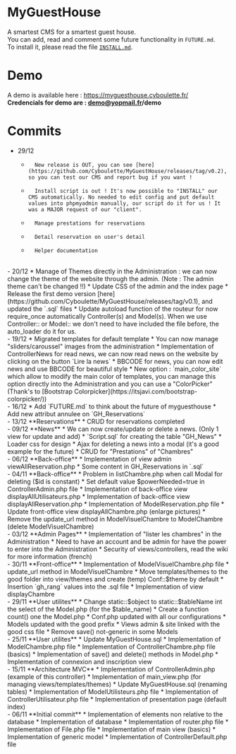 # MyGuestHouse

A smartest CMS for a smartest guest house.
<br>
You can add, read and comment some future functionality in `FUTURE.md`.
<br>
To install it, please read the file [`INSTALL.md`](https://github.com/Cyboulette/MyGuestHouse/blob/master/INSTALL.md).

# Demo

A demo is available here : https://myguesthouse.cyboulette.fr/
<br>
**Credencials for demo are : demo@yopmail.fr/demo**

# Commits

- 29/12
    *       New release is OUT, you can see [here](https://github.com/Cyboulette/MyGuestHouse/releases/tag/v0.2), so you can test our CMS and report bug if you want !
    *       Install script is out ! It's now possible to "INSTALL" our CMS automatically. No needed to edit config and put default values into phpmyadmin manually, our script do it for us ! It was a MAJOR request of our "client".
    *       Manage prestations for reservations
    *       Detail reservation on user's detail
    *       Helper documentation

<br>
- 20/12
   *       Manage of Themes directly in the Administration : we can now change the theme of the website through the admin. (Note : The admin theme can't be changed !!)
   *       Update CSS of the admin and the index page
   *       Release the first demo version [here](https://github.com/Cyboulette/MyGuestHouse/releases/tag/v0.1), and updated the `.sql` files
   *       Update autoload function of the routeur for now require_once automatically Controller(s) and Model(s). When we use Controller:: or Model:: we don't need to have included the file before, the auto_loader do it for us.
   
<br>
- 19/12
   *       Migrated templates for default template
   *       You can now manage "sliders/caroussel" images from the administration
   *       Implementation of ControllerNews for read news, we can now read news on the website by clicking on the button `Lire la news`
   *       BBCODE for news, you can now edit news and use BBCODE for beautiful style
   *       New option : `main_color_site` which allow to modify the main color of templates, you can manage this option directly into the Administration and you can use a "ColorPicker" (Thank's to [Bootstrap Colorpicker](https://itsjavi.com/bootstrap-colorpicker/))

<br>
- 16/12 
    *       Add `FUTURE.md` to think about the future of myguesthouse
    *       Add new attribut annulee on `GH_Reservations`

<br>
- 13/12 **Reservations**
    *       CRUD for reservations completed
    
<br>
- 09/12 **News**
    *       We can now create/update or delete a news. (Only 1 view for update and add)
    *       `Script.sql` for creating the table "GH_News"
    *       Loader css for design
    *       Ajax for deleting a news into a modal (it's a good example for the future)
    *       CRUD for "Prestations" of "Chambres"

<br>
- 06/12 **Back-office**
    *       Implementation of view admin viewAllReservation.php
    *       Some content in GH_Reservations in `.sql`

<br>
- 04/11 **Back-office**
    *       Problem in listChambre.php when call Modal for deleting ($id is constant)
    *       Set default value $powerNeeded=true in ControllerAdmin.php file
    *       Implementation of back-office view displayAllUtilisateurs.php
    *       Implementation of back-office view displayAllReservation.php
    *       Implementation of ModelReservation.php file
    *       Update front-office view displayAllChambre.php (enlarge pictures)
    *       Remove the update_url method in ModelVisuelChambre to ModelChambre (delete ModelVisuelChambre)

<br>
- 03/12 **Admin Pages**
    *        Implementation of "lister les chambres" in the Administration
    *        Need to have an account and be admin for have the power to enter into the Administration
    *        Security of views/controllers, read the wiki for more information (french)

<br>
- 30/11 **Front-office**
    *       Implementation of ModelVisuelChambre.php file
    *       update_url method in ModelVisuelChambre
    *       Move templates/themes to the good folder into view/themes and create (temp) Conf::$theme by default
    *       Insertion `gh_rang` values into the .sql file
    *       Implementation of view displayChambre

<br>
- 29/11 **User utilites**
    *       Change static::$object to static::$tableName int the select of the Model.php (for the $table_name)
    *       Create a function count() one the Model.php 
    *       Conf.php updated with all our configurations
    *       Models updated with the good prefix
    *       Views admin & site linked with the good css file
    *       Remove save() not-generic in some Models

<br>
- 25/11 **User utilites**
     *      Update MyGuestHouse.sql
     *      Implementation of ModelChambre.php file
     *      Implementation of ControllerChambre.php file (basics)
     *      Implementation of save() and delete() methods in Model.php
     *      Implementation of connexion and inscription view

<br>
- 15/11 **Architecture MVC**
     *      Implementation of ControllerAdmin.php (example of this controller)
     *      Implementation of main_view.php (for managing views/templates/themes)
     *      Update MyGuestHouse.sql (renaming tables)
     *      Implementation of ModelUtilisteurs.php file
     *      Implementation of ControllerUtilisateur.php file
     *      Implementation of presentation page (default index)        
     
<br>
- 06/11 **Initial commit**
     *      Implementation of elements non relative to the database
     *      Implementation of database
     *      Implementation of router.php file
     *      Implementation of File.php file
     *      Implementation of main view (basics)
     *      Implementation of generic model
     *      Implementation of ControllerDefault.php file
